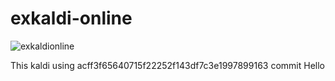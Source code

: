 # exkaldi-online
![exkaldionline](https://github.com/wangyu09/exkaldi-online/workflows/exkaldionline/badge.svg)

This kaldi using acff3f65640715f22252f143df7c3e1997899163 commit 
Hello
